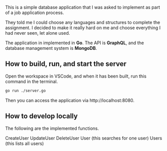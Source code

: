 
This is a simple database application that I was asked to implement as part of a job application process.

They told me I could choose any languages and structures to complete the assignment. I decided to make it really hard on me and choose everything I had never seen, let alone used.

The application in implemented in **Go**.
The API is **GraphQL**,
and the database management system is **MongoDB**.


## How to build, run, and start the server

Open the workspace in VSCode, and when it has been built, run this command in the terminal. 
```sh
go run ./server.go
```

Then you can access the application via http://localhost:8080.


## How to develop locally

The following are the implemented functions.

CreateUser
UpdateUser
DeleteUser
User (this searches for one user)
Users (this lists all users)
